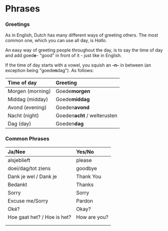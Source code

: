 # Phrases

### Greetings

As in English, Dutch has many different ways of greeting others. The most common one, which you can use all day, is _Hallo_.

An easy way of greeting people throughout the day, is to say the time of day and add goed**e**- "good" in front of it - just like in English.

 If the time of day starts with a vowel, you squish an **-n-** in between \(an exception being "goede**n**dag"\). As follows:

| Time of day | Greeting |
| :--- | :--- |
| Morgen \(morning\) | Goede**morgen** |
| Middag \(midday\) | Goede**middag** |
| Avond \(evening\) | Goeden**avond** |
| Nacht \(night\) | Goeden**acht** / welterusten |
| Dag \(day\) | Goeden**dag** |

### Common Phrases

| Ja/Nee | Yes/No |
| :--- | :--- |
| alsjeblieft | please |
| doei/dag/tot ziens | goodbye |
| Dank je wel / Dank je | Thank You |
| Bedankt | Thanks |
| Sorry | Sorry |
| Excuse me/Sorry | Pardon |
| Oké? | Okay? |
| Hoe gaat het? / Hoe is het? | How are you? |
|  |  |
|  |  |

